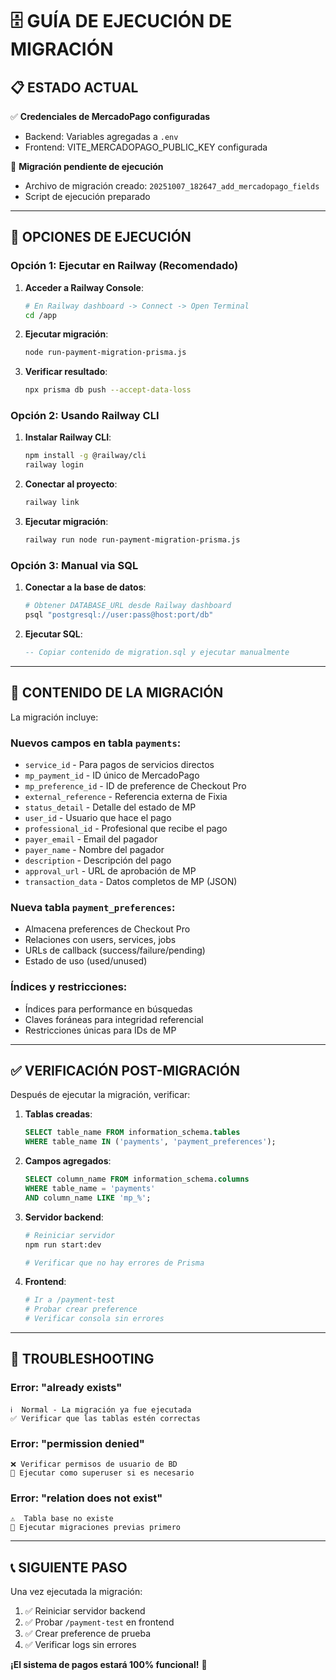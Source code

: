 # 🗄️ GUÍA DE EJECUCIÓN DE MIGRACIÓN

## 📋 **ESTADO ACTUAL**

✅ **Credenciales de MercadoPago configuradas**
- Backend: Variables agregadas a `.env`
- Frontend: VITE_MERCADOPAGO_PUBLIC_KEY configurada

🔄 **Migración pendiente de ejecución**
- Archivo de migración creado: `20251007_182647_add_mercadopago_fields`
- Script de ejecución preparado

---

## 🚀 **OPCIONES DE EJECUCIÓN**

### **Opción 1: Ejecutar en Railway (Recomendado)**

1. **Acceder a Railway Console**:
   ```bash
   # En Railway dashboard -> Connect -> Open Terminal
   cd /app
   ```

2. **Ejecutar migración**:
   ```bash
   node run-payment-migration-prisma.js
   ```

3. **Verificar resultado**:
   ```bash
   npx prisma db push --accept-data-loss
   ```

### **Opción 2: Usando Railway CLI**

1. **Instalar Railway CLI**:
   ```bash
   npm install -g @railway/cli
   railway login
   ```

2. **Conectar al proyecto**:
   ```bash
   railway link
   ```

3. **Ejecutar migración**:
   ```bash
   railway run node run-payment-migration-prisma.js
   ```

### **Opción 3: Manual via SQL**

1. **Conectar a la base de datos**:
   ```bash
   # Obtener DATABASE_URL desde Railway dashboard
   psql "postgresql://user:pass@host:port/db"
   ```

2. **Ejecutar SQL**:
   ```sql
   -- Copiar contenido de migration.sql y ejecutar manualmente
   ```

---

## 📝 **CONTENIDO DE LA MIGRACIÓN**

La migración incluye:

### **Nuevos campos en tabla `payments`**:
- `service_id` - Para pagos de servicios directos
- `mp_payment_id` - ID único de MercadoPago
- `mp_preference_id` - ID de preference de Checkout Pro
- `external_reference` - Referencia externa de Fixia
- `status_detail` - Detalle del estado de MP
- `user_id` - Usuario que hace el pago
- `professional_id` - Profesional que recibe el pago
- `payer_email` - Email del pagador
- `payer_name` - Nombre del pagador
- `description` - Descripción del pago
- `approval_url` - URL de aprobación de MP
- `transaction_data` - Datos completos de MP (JSON)

### **Nueva tabla `payment_preferences`**:
- Almacena preferences de Checkout Pro
- Relaciones con users, services, jobs
- URLs de callback (success/failure/pending)
- Estado de uso (used/unused)

### **Índices y restricciones**:
- Índices para performance en búsquedas
- Claves foráneas para integridad referencial
- Restricciones únicas para IDs de MP

---

## ✅ **VERIFICACIÓN POST-MIGRACIÓN**

Después de ejecutar la migración, verificar:

1. **Tablas creadas**:
   ```sql
   SELECT table_name FROM information_schema.tables 
   WHERE table_name IN ('payments', 'payment_preferences');
   ```

2. **Campos agregados**:
   ```sql
   SELECT column_name FROM information_schema.columns 
   WHERE table_name = 'payments' 
   AND column_name LIKE 'mp_%';
   ```

3. **Servidor backend**:
   ```bash
   # Reiniciar servidor
   npm run start:dev
   
   # Verificar que no hay errores de Prisma
   ```

4. **Frontend**:
   ```bash
   # Ir a /payment-test
   # Probar crear preference
   # Verificar consola sin errores
   ```

---

## 🔧 **TROUBLESHOOTING**

### **Error: "already exists"**
```
ℹ️  Normal - La migración ya fue ejecutada
✅ Verificar que las tablas estén correctas
```

### **Error: "permission denied"**
```
❌ Verificar permisos de usuario de BD
🔧 Ejecutar como superuser si es necesario
```

### **Error: "relation does not exist"**
```
⚠️  Tabla base no existe
🔧 Ejecutar migraciones previas primero
```

---

## 📞 **SIGUIENTE PASO**

Una vez ejecutada la migración:

1. ✅ Reiniciar servidor backend
2. ✅ Probar `/payment-test` en frontend  
3. ✅ Crear preference de prueba
4. ✅ Verificar logs sin errores

**¡El sistema de pagos estará 100% funcional!** 🎉
